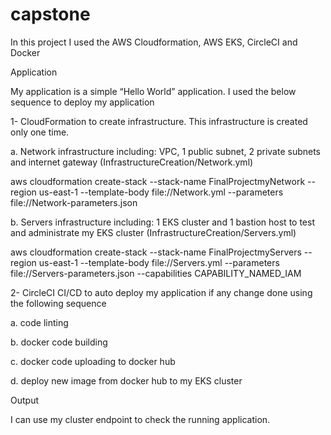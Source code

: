 # capstone

In this project I used the AWS Cloudformation, AWS EKS, CircleCI and Docker


Application

My application is a simple “Hello World” application. I used the below sequence to deploy my application

1- CloudFormation to create infrastructure. This infrastructure is created only one time.

a.	Network infrastructure including: VPC, 1 public subnet, 2 private subnets and internet gateway (InfrastructureCreation/Network.yml)

aws cloudformation create-stack  --stack-name FinalProjectmyNetwork --region us-east-1 --template-body file://Network.yml  --parameters file://Network-parameters.json

b.	Servers infrastructure including: 1 EKS cluster and 1 bastion host to test and administrate my EKS cluster (InfrastructureCreation/Servers.yml)

aws cloudformation create-stack  --stack-name FinalProjectmyServers --region us-east-1 --template-body file://Servers.yml  --parameters file://Servers-parameters.json --capabilities CAPABILITY_NAMED_IAM

2- CircleCI CI/CD to auto deploy my application if any change done using the following sequence

a.	code linting

b.	docker code building

c.	docker code uploading to docker hub

d.	deploy new image from docker hub to my EKS cluster

Output

I can use my cluster endpoint to check the running application.


